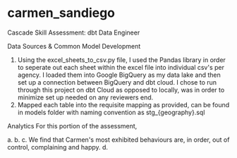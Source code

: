 # carmen_sandiego
Cascade Skill Assessment: dbt Data Engineer

Data Sources & Common Model Development
1. Using the excel_sheets_to_csv.py file, I used the Pandas library in order to seperate out each sheet within the excel file into individual csv's per agency.
I loaded them into Google BigQuery as my data lake and then set up a connection between BigQuery and dbt cloud. I chose to run through this project on dbt Cloud as 
opposed to locally, was in order to minimize set up needed on any reviewers end.
2. Mapped each table into the requisite mapping as provided, can be found in models folder with naming convention as stg_{geography}.sql

Analytics
For this portion of the assessment,

a. 
b.
c. We find that Carmen's most exhibited behaviours are, in order, out of control, complaining and happy.
d.